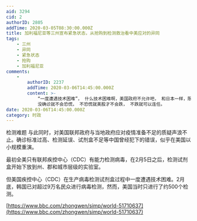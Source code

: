 ```yaml
---
aid: 3294
cid: 2
authorID: 2805
addTime: 2020-03-05T08:30:00.000Z
title: 加利福尼亚等三州宣布紧急状态，从抢购到检测救治看中美应对的异同
tags:
    - 三州
    - 异同
    - 紧急状态
    - 抢购
    - 加利福尼亚
comments:
    -
        authorID: 2237
        addTime: 2020-03-06T14:45:00.000Z
        content: >-
            “一度遭遇技术困难”， 什么技术困难啊，美国政府不允许吧， 和日本一样，限制检测数量，消极防御， 限制检测就不会有太多确诊，
            没确诊就不会恐慌， 不恐慌就美股才不会跌， 不跌就可以连任。
date: 2020-03-06T14:45:00.000Z
category: 时政
---
```


检测难题 与此同时，对美国联邦政府与当地政府应对疫情准备不足的质疑声浪不止。确诊标准过高、检测延误、试剂盒不足等中国曾经犯下的错误，似乎在美国以小规模重演。

最初全美只有联邦疾控中心（CDC）有能力检测病毒，在2月5日之后，检测试剂盒开始下放到州、郡和城市层级的实验室。

但美国疾控中心（CDC）在生产病毒检测试剂盒过程中一度遭遇技术困难。2月底，韩国已对超过9万名民众进行病毒检测，然而，美国当时只进行了约500个检测。

[https://www.bbc.com/zhongwen/simp/world-51710637](https://www.bbc.com/zhongwen/simp/world-51710637)
